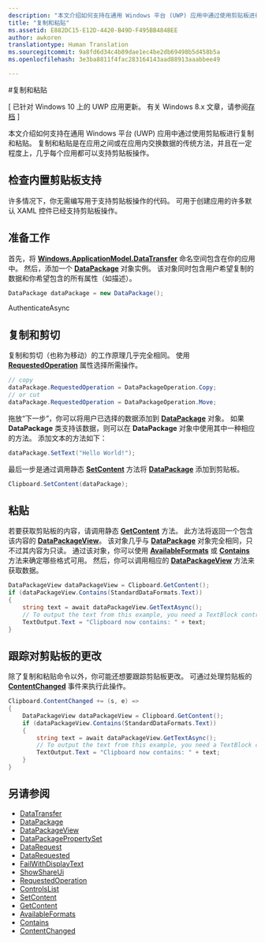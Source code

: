 ```yaml
---
description: "本文介绍如何支持在通用 Windows 平台 (UWP) 应用中通过使用剪贴板进行复制和粘贴。"
title: "复制和粘贴"
ms.assetid: E882DC15-E12D-4420-B49D-F495BB484BEE
author: awkoren
translationtype: Human Translation
ms.sourcegitcommit: 9a8fd6d34c4b89dae1ec4be2db69498b5d458b5a
ms.openlocfilehash: 3e3ba8811f4fac283164143aad88913aaabbee49

---
```

#复制和粘贴

\[ 已针对 Windows 10 上的 UWP 应用更新。 有关 Windows 8.x 文章，请参阅[存档](http://go.microsoft.com/fwlink/p/?linkid=619132) \]


本文介绍如何支持在通用 Windows 平台 (UWP) 应用中通过使用剪贴板进行复制和粘贴。 复制和粘贴是在应用之间或在应用内交换数据的传统方法，并且在一定程度上，几乎每个应用都可以支持剪贴板操作。

## 检查内置剪贴板支持


许多情况下，你无需编写用于支持剪贴板操作的代码。 可用于创建应用的许多默认 XAML 控件已经支持剪贴板操作。 

## 准备工作

首先，将 [**Windows.ApplicationModel.DataTransfer**](https://msdn.microsoft.com/library/windows/apps/Windows.ApplicationModel.DataTransfer) 命名空间包含在你的应用中。 然后，添加一个 [**DataPackage**](https://msdn.microsoft.com/library/windows/apps/Windows.ApplicationModel.DataTransfer.DataPackage) 对象实例。 该对象同时包含用户希望复制的数据和你希望包含的所有属性（如描述）。

<!-- For some reason, the snippets in this file are all inline in the WDCML topic. Suggest moving to VS project with rest of snippets. -->
```cs
DataPackage dataPackage = new DataPackage();
```

AuthenticateAsync

## 复制和剪切

复制和剪切（也称为移动）的工作原理几乎完全相同。 使用 [**RequestedOperation**](https://msdn.microsoft.com/library/windows/apps/Windows.ApplicationModel.DataTransfer.DataPackage.RequestedOperation) 属性选择所需操作。

```cs
// copy 
dataPackage.RequestedOperation = DataPackageOperation.Copy;
// or cut
dataPackage.RequestedOperation = DataPackageOperation.Move;
```
拖放“下一步”，你可以将用户已选择的数据添加到 [**DataPackage**](https://msdn.microsoft.com/library/windows/apps/Windows.ApplicationModel.DataTransfer.DataPackage) 对象。 如果 **DataPackage** 类支持该数据，则可以在 **DataPackage** 对象中使用其中一种相应的方法。 添加文本的方法如下：

```cs
dataPackage.SetText("Hello World!");
```

最后一步是通过调用静态 [**SetContent**](https://msdn.microsoft.com/library/windows/apps/Windows.ApplicationModel.DataTransfer.Clipboard.SetContent(Windows.ApplicationModel.DataTransfer.DataPackage)) 方法将 [**DataPackage**](https://msdn.microsoft.com/library/windows/apps/Windows.ApplicationModel.DataTransfer.DataPackage) 添加到剪贴板。

```cs
Clipboard.SetContent(dataPackage);
```
## 粘贴

若要获取剪贴板的内容，请调用静态 [**GetContent**](https://msdn.microsoft.com/library/windows/apps/Windows.ApplicationModel.DataTransfer.Clipboard.GetContent) 方法。 此方法将返回一个包含该内容的 [**DataPackageView**](https://msdn.microsoft.com/library/windows/apps/Windows.ApplicationModel.DataTransfer.DataPackageView)。 该对象几乎与 [**DataPackage**](https://msdn.microsoft.com/library/windows/apps/Windows.ApplicationModel.DataTransfer.DataPackage) 对象完全相同，只不过其内容为只读。 通过该对象，你可以使用 [**AvailableFormats**](https://msdn.microsoft.com/library/windows/apps/Windows.ApplicationModel.DataTransfer.DataPackageView.AvailableFormats) 或 [**Contains**](https://msdn.microsoft.com/library/windows/apps/Windows.ApplicationModel.DataTransfer.DataPackageView.Contains(System.String)) 方法来确定哪些格式可用。 然后，你可以调用相应的 [**DataPackageView**](https://msdn.microsoft.com/library/windows/apps/Windows.ApplicationModel.DataTransfer.DataPackageView) 方法来获取数据。

```cs
DataPackageView dataPackageView = Clipboard.GetContent();
if (dataPackageView.Contains(StandardDataFormats.Text))
{
    string text = await dataPackageView.GetTextAsync();
    // To output the text from this example, you need a TextBlock control
    TextOutput.Text = "Clipboard now contains: " + text;
}
```

## 跟踪对剪贴板的更改

除了复制和粘贴命令以外，你可能还想要跟踪剪贴板更改。 可通过处理剪贴板的 [**ContentChanged**](https://msdn.microsoft.com/library/windows/apps/Windows.ApplicationModel.DataTransfer.Clipboard.ContentChanged) 事件来执行此操作。

```cs
Clipboard.ContentChanged += (s, e) => 
{
    DataPackageView dataPackageView = Clipboard.GetContent();
    if (dataPackageView.Contains(StandardDataFormats.Text))
    {
        string text = await dataPackageView.GetTextAsync();
        // To output the text from this example, you need a TextBlock control
        TextOutput.Text = "Clipboard now contains: " + text;
    }
}
```

## 另请参阅

* [DataTransfer](https://msdn.microsoft.com/library/windows/apps/windows.applicationmodel.datatransfer.aspx)
* [DataPackage](https://msdn.microsoft.com/library/windows/apps/windows.applicationmodel.datatransfer.datapackage.aspx)
* [DataPackageView](https://msdn.microsoft.com/library/windows/apps/windows.applicationmodel.datatransfer.datapackageview.aspx)
* [DataPackagePropertySet]( https://msdn.microsoft.com/library/windows/apps/windows.applicationmodel.datatransfer.datapackagepropertyset.aspx)
* [DataRequest](https://msdn.microsoft.com/library/windows/apps/windows.applicationmodel.datatransfer.datarequest.aspx) 
* [DataRequested]( https://msdn.microsoft.com/library/windows/apps/windows.applicationmodel.datatransfer.datatransfermanager.datarequested.aspx)
* [FailWithDisplayText](https://msdn.microsoft.com/library/windows/apps/windows.applicationmodel.datatransfer.datarequest.failwithdisplaytext.aspx)
* [ShowShareUi](https://msdn.microsoft.com/library/windows/apps/windows.applicationmodel.datatransfer.datatransfermanager.showshareui.aspx)
* [RequestedOperation](https://msdn.microsoft.com/library/windows/apps/windows.applicationmodel.datatransfer.datapackage.requestedoperation.aspx) 
* [ControlsList](https://msdn.microsoft.com/library/windows/apps/xaml/mt185406.aspx)
* [SetContent](https://msdn.microsoft.com/library/windows/apps/xaml/windows.applicationmodel.datatransfer.clipboard.setcontent.aspx)
* [GetContent](https://msdn.microsoft.com/library/windows/apps/xaml/windows.applicationmodel.datatransfer.clipboard.getcontent.aspx)
* [AvailableFormats](https://msdn.microsoft.com/library/windows/apps/windows.applicationmodel.datatransfer.datapackageview.availableformats.aspx)
* [Contains](https://msdn.microsoft.com/library/windows/apps/windows.applicationmodel.datatransfer.datapackageview.contains.aspx)
* [ContentChanged](https://msdn.microsoft.com/library/windows/apps/xaml/windows.applicationmodel.datatransfer.clipboard.contentchanged.aspx)




<!--HONumber=Jul16_HO1-->


